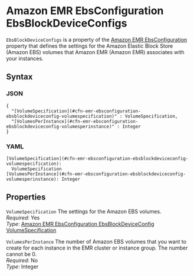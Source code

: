 # Amazon EMR EbsConfiguration EbsBlockDeviceConfigs<a name="aws-properties-emr-ebsconfiguration-ebsblockdeviceconfig"></a>

`EbsBlockDeviceConfigs` is a property of the [Amazon EMR EbsConfiguration](aws-properties-emr-ebsconfiguration.md) property that defines the settings for the Amazon Elastic Block Store \(Amazon EBS\) volumes that Amazon EMR \(Amazon EMR\) associates with your instances\.

## Syntax<a name="w4ab1c21c10d132c22c28b5"></a>

### JSON<a name="aws-properties-emr-ebsconfiguration-ebsblockdeviceconfig-syntax.json"></a>

```
{
  "[VolumeSpecification](#cfn-emr-ebsconfiguration-ebsblockdeviceconfig-volumespecification)" : VolumeSpecification,
  "[VolumesPerInstance](#cfn-emr-ebsconfiguration-ebsblockdeviceconfig-volumesperinstance)" : Integer
}
```

### YAML<a name="aws-properties-emr-ebsconfiguration-ebsblockdeviceconfig-syntax.yaml"></a>

```
[VolumeSpecification](#cfn-emr-ebsconfiguration-ebsblockdeviceconfig-volumespecification):
  VolumeSpecification
[VolumesPerInstance](#cfn-emr-ebsconfiguration-ebsblockdeviceconfig-volumesperinstance): Integer
```

## Properties<a name="w4ab1c21c10d132c22c28b7"></a>

`VolumeSpecification`  <a name="cfn-emr-ebsconfiguration-ebsblockdeviceconfig-volumespecification"></a>
The settings for the Amazon EBS volumes\.  
*Required*: Yes  
*Type*: [Amazon EMR EbsConfiguration EbsBlockDeviceConfig VolumeSpecification](aws-properties-emr-ebsconfiguration-ebsblockdeviceconfig-volumespecification.md)

`VolumesPerInstance`  <a name="cfn-emr-ebsconfiguration-ebsblockdeviceconfig-volumesperinstance"></a>
The number of Amazon EBS volumes that you want to create for each instance in the EMR cluster or instance group\. The number cannot be 0\.  
*Required*: No  
*Type*: Integer